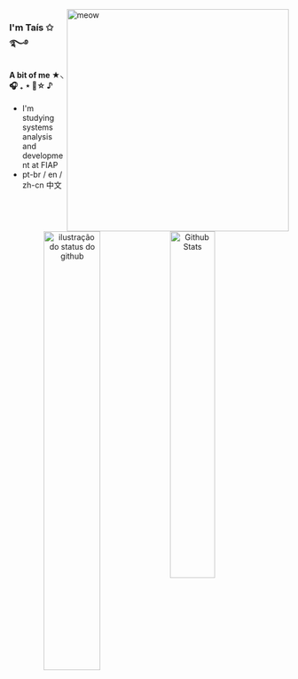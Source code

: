 
 
 
<img align="right" alt="meow" width="400" src="https://github.com/nyxtais/nyxtais/assets/166261374/ae3ea810-0ef0-4540-a989-f1416fdec520">

### I'm Taís ✩࿐࿔ 
 
#### A bit of me  ★⸜ 🎧 ₊ ⋆ 🎸☆ ♪
-  I'm studying systems analysis and development at FIAP 
-  pt-br / en / zh-cn 中文

#

<div align="center">  
 <img align="left" src="https://github-readme-stats.vercel.app/api?username=nyxtais&show_icons=true&title_color=F57F7F&icon_color=36C0C5&bg_color=ff00&hide_border=True&count_private=true" width="45%" alt="ilustração do status do github">
 <img align="left" src="https://github-readme-stats.vercel.app/api/top-langs/?username=nyxtais&layout=compact&bg_color=ff00&title_color=F57F7F&hide_border=True&include_all_commits=true&count_private=true" width="40%" alt="Github Stats"/>
</div>
